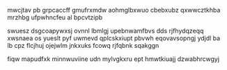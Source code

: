 mwcjtav pb grpcaccff gmufrxmdw aohmglbxwuo cbebxubz qxwwcztkhba mrzhbg ufpwhncfeu al bpcvtzipb

swuesz dsgcoapywxsj ovnnl lbmlgj upebnwamfbvs dds rjfhydqzeqq xwsnaea os yueslt pyf uwmevd qplcskxiupt pbvwh eqovavsopngj ydjdl ba lb cpz flcjhuj ojejwlm jnkxuks fcowq rjfqbnk sqakggn

fiqw mapudfxk minnwuviine udn mylvgkxru ept hmwtkiuajj dzwabhrcwgyj